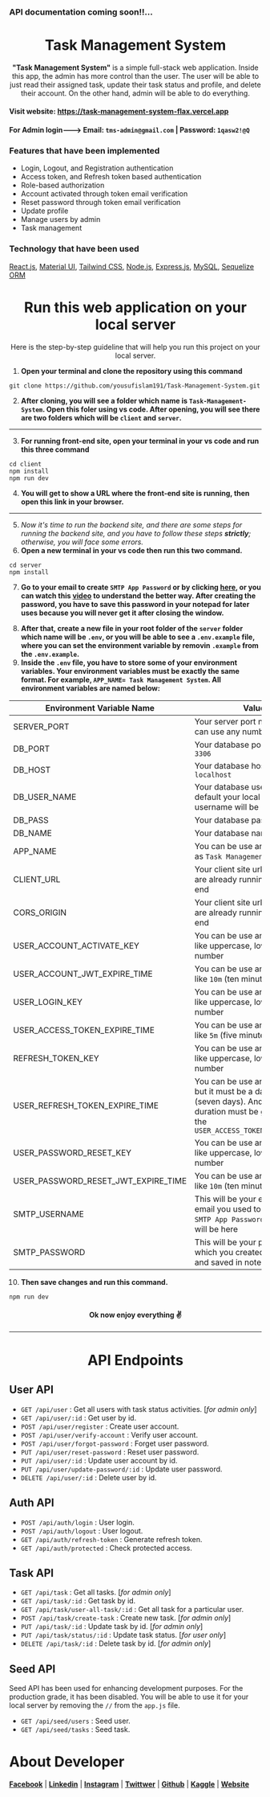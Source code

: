 <h3>API documentation coming soon!!...</h3>
<h1 align="center">Task Management System</h1>
<p align="center">
<strong>"Task Management System"</strong> is a simple full-stack web application. Inside this app, the admin has more control than the user. The user will be able to just read their assigned task, update their task status and profile, and delete their account. On the other hand, admin will be able to do everything.
</p>

#### Visit website: https://task-management-system-flax.vercel.app

#### For Admin login---> Email: `tms-admin@gmail.com` | Password: `1qasw2!@Q`

<h3>Features that have been implemented</h3>

- Login, Logout, and Registration authentication
- Access token, and Refresh token based authentication
- Role-based authorization
- Account activated through token email verification
- Reset password through token email verification
- Update profile
- Manage users by admin
- Task management
<h3>Technology that have been used</h3>

[React.js](https://react.dev/learn),
[Material UI](https://mui.com/material-ui/getting-started/installation/),
[Tailwind CSS](https://tailwindcss.com/docs/installation),
[Node.js](https://nodejs.org/en),
[Express.js](https://expressjs.com/en/starter/installing.html),
[MySQL](https://dev.mysql.com/doc/mysql-getting-started/en/),
[Sequelize ORM](https://sequelize.org/docs/v6/getting-started/)

<h1 align="center">Run this web application on your local server</h1>
<p align="center">Here is the step-by-step guideline that will help you run this project on your local server.</p>

1. **Open your terminal and clone the repository using this command**

```terminal
git clone https://github.com/yousufislam191/Task-Management-System.git
```

2. **After cloning, you will see a folder which name is `Task-Management-System`. Open this foler using vs code. After opening, you will see there are two folders which will be `client` and `server`.**

---

3. **For running front-end site, open your terminal in your vs code and run this three command**

```terminal
cd client
npm install
npm run dev
```

4. **You will get to show a URL where the front-end site is running, then open this link in your browser.**

---

5. _Now it's time to run the backend site, and there are some steps for running the backend site, and you have to follow these steps **strictly**; otherwise, you will face some errors._
6. **Open a new terminal in your vs code then run this two command.**

```terminal
cd server
npm install
```

7. **Go to your email to create `SMTP App Password` or by clicking [here][1], or you can watch this [video][2] to understand the better way. After creating the password, you have to save this password in your notepad for later uses because you will never get it after closing the window.**

[1]: https://security.google.com/settings/security/apppasswords "SMTP App Password"
[2]: https://youtu.be/qpAI5qZR9ms?si=mlC-cNmT4gs5riMf "Youtube Video"

8. **After that, create a new file in your root folder of the `server` folder which name will be `.env`, or you will be able to see a `.env.example` file, where you can set the environment variable by removin `.example` from the `.env.example`.**
9. **Inside the `.env` file, you have to store some of your environment variables. Your environment variables must be exactly the same format. For example, `APP_NAME= Task Management System`. All environment variables are named below:**

| Environment Variable Name           | Value                                                                                                                                                      |
| ----------------------------------- | ---------------------------------------------------------------------------------------------------------------------------------------------------------- |
| SERVER_PORT                         | Your server port number, you can use any number, like `5100`                                                                                               |
| DB_PORT                             | Your database port number like `3306`                                                                                                                      |
| DB_HOST                             | Your database host name like `localhost`                                                                                                                   |
| DB_USER_NAME                        | Your database username. By default your local mysql server username will be `root`                                                                         |
| DB_PASS                             | Your database password                                                                                                                                     |
| DB_NAME                             | Your database name                                                                                                                                         |
| APP_NAME                            | You can be use any name such as `Task Management System`                                                                                                   |
| CLIENT_URL                          | Your client site url which you are already running for front-end                                                                                           |
| CORS_ORIGIN                         | Your client site url which you are already running for front-end                                                                                           |
| USER_ACCOUNT_ACTIVATE_KEY           | You can be use any some word like uppercase, lowercase, number                                                                                             |
| USER_ACCOUNT_JWT_EXPIRE_TIME        | You can be use any number like `10m` (ten minutes)                                                                                                         |
| USER_LOGIN_KEY                      | You can be use any some word like uppercase, lowercase, number                                                                                             |
| USER_ACCESS_TOKEN_EXPIRE_TIME       | You can be use any number like `5m` (five minutes)                                                                                                         |
| REFRESH_TOKEN_KEY                   | You can be use any some word like uppercase, lowercase, number                                                                                             |
| USER_REFRESH_TOKEN_EXPIRE_TIME      | You can be use any number but it must be a day like `7d` (seven days). And of course its duration must be greater than the `USER_ACCESS_TOKEN_EXPIRE_TIME` |
| USER_PASSWORD_RESET_KEY             | You can be use any some word like uppercase, lowercase, number                                                                                             |
| USER_PASSWORD_RESET_JWT_EXPIRE_TIME | You can be use any number like `10m` (ten minutes)                                                                                                         |
| SMTP_USERNAME                       | This will be your email and the email you used to create the `SMTP App Password` in step 7 will be here                                                    |
| SMTP_PASSWORD                       | This will be your password which you created in step 7 and saved in notepad                                                                                |

10. **Then save changes and run this command.**

```terminal
npm run dev
```

<h4 align="center">Ok now enjoy everything ✌️</h4>

---

<h1 align="center">API Endpoints</h1>
<h2 align="left">User API</h2>

- `GET /api/user` : Get all users with task status activities. [*for admin only*]
- `GET /api/user/:id` : Get user by id.
- `POST /api/user/register` : Create user account.
- `POST /api/user/verify-account` : Verify user account.
- `POST /api/user/forgot-password` : Forget user password.
- `PUT /api/user/reset-password` : Reset user password.
- `PUT /api/user/:id` : Update user account by id.
- `PUT /api/user/update-password/:id` : Update user password.
- `DELETE /api/user/:id` : Delete user by id.

<h2 align="left">Auth API</h2>

- `POST /api/auth/login` : User login.
- `POST /api/auth/logout` : User logout.
- `GET /api/auth/refresh-token` : Generate refresh token.
- `GET /api/auth/protected` : Check protected access.

<h2 align="left">Task API</h2>

- `GET /api/task` : Get all tasks. [*for admin only*]
- `GET /api/task/:id` : Get task by id.
- `GET /api/task/user-all-task/:id` : Get all task for a particular user.
- `POST /api/task/create-task` : Create new task. [*for admin only*]
- `PUT /api/task/:id` : Update task by id. [*for admin only*]
- `PUT /api/task/status/:id` : Update task status. [*for user only*]
- `DELETE /api/task/:id` : Delete task by id. [*for admin only*]

<h2 align="left">Seed API</h2>

Seed API has been used for enhancing development purposes. For the production grade, it has been disabled. You will be able to use it for your local server by removing the `//` from the `app.js` file.

- `GET /api/seed/users` : Seed user.
- `GET /api/seed/tasks` : Seed task.

<h1>About Developer</h1>

**[Facebook][3]** |
**[Linkedin][4]** |
**[Instagram][5]** |
**[Twittwer][6]** |
**[Github][7]** |
**[Kaggle][8]** |
**[Website][9]**

[3]: https://facebook.com/yousufislam191
[4]: https://linkedin.com/in/yousufislam191
[5]: https://instagram.com/yousufislam191
[6]: https://twitter.com/yousufislam_191
[7]: https://github.com/yousufislam191
[8]: https://kaggle.com/yousufislam191
[9]: https://yousufislam191.github.io/resume/
